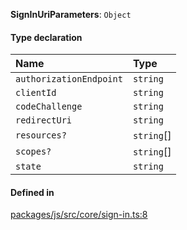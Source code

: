 **SignInUriParameters**: `Object`

#### Type declaration

| Name                    | Type       |
| :---------------------- | :--------- |
| `authorizationEndpoint` | `string`   |
| `clientId`              | `string`   |
| `codeChallenge`         | `string`   |
| `redirectUri`           | `string`   |
| `resources?`            | `string`[] |
| `scopes?`               | `string`[] |
| `state`                 | `string`   |

#### Defined in

[packages/js/src/core/sign-in.ts:8](https://github.com/logto-io/js/blob/5254dee/packages/js/src/core/sign-in.ts#L8)
